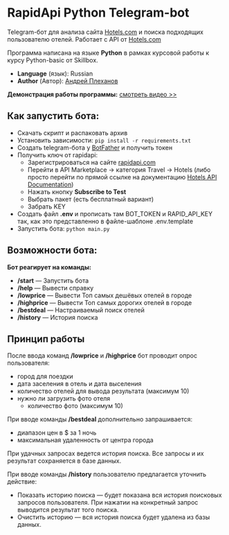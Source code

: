 # RapidApi Python Telegram-bot 

Telegram-бот для анализа сайта [Hotels.com](https://www.hotels.com/) и поиска подходящих пользователю отелей. Работает с API от [Hotels.com](https://www.hotels.com/)

Программа написана на языке **Python** в рамках курсовой работы к курсу Python-basic от Skillbox.

- **Language** (язык): Russian
- **Author** (Автор): [Андрей Плеханов](https://t.me/andryplekhanov)

**Демонстрация работы программы:** [смотреть видео >>](https://youtu.be/krUpxz1SmEY)


## Как запустить бота:
- Скачать скрипт и распаковать архив
- Установить зависимости: `pip install -r requirements.txt`
- Создать telegram-бота у [BotFather](https://t.me/BotFather) и получить токен
- Получить ключ от rapidapi:
    - Зарегистрироваться на сайте [rapidapi.com](https://rapidapi.com/apidojo/api/hotels4/)
    - Перейти в API Marketplace → категория Travel → Hotels (либо просто перейти по прямой ссылке на документацию [Hotels API Documentation](https://rapidapi.com/apidojo/api/hotels4/))
    - Нажать кнопку **Subscribe to Test**
    - Выбрать пакет (есть бесплатный вариант)
    - Забрать KEY
- Создать файл **.env** и прописать там BOT_TOKEN и RAPID_API_KEY так, как это представленно в файле-шаблоне .env.template
- Запустить бота: `python main.py`



## Возможности бота:

**Бот реагирует на команды:**

- **/start** — Запустить бота
- **/help** — Вывести справку
- **/lowprice** — Вывести Топ самых дешёвых отелей в городе
- **/highprice** — Вывести Топ самых дорогих отелей в городе
- **/bestdeal** — Настраиваемый поиск отелей
- **/history** — История поиска

## Принцип работы

После ввода команд **/lowprice** и **/highprice** бот проводит опрос пользователя:
- город для поездки
- дата заселения в отель и дата выселения
- количество отелей для вывода результата (максимум 10)
- нужно ли загрузить фото отеля
    - количество фото (максимум 10)


При вводе команды **/bestdeal** дополнительно запрашивается:
- диапазон цен в $ за 1 ночь
- максимальная удаленность от центра города


При удачных запросах ведется история поиска. Все запросы и их результат сохраняется в базе данных.

При вводе команды **/history** пользователю предлагается уточнить действие:
- Показать историю поиска — будет показана вся история поисковых запросов пользователя. При нажатии на конкретный запрос выводится результат того поиска.
- Очистить историю — вся история поиска будет удалена из базы данных.
